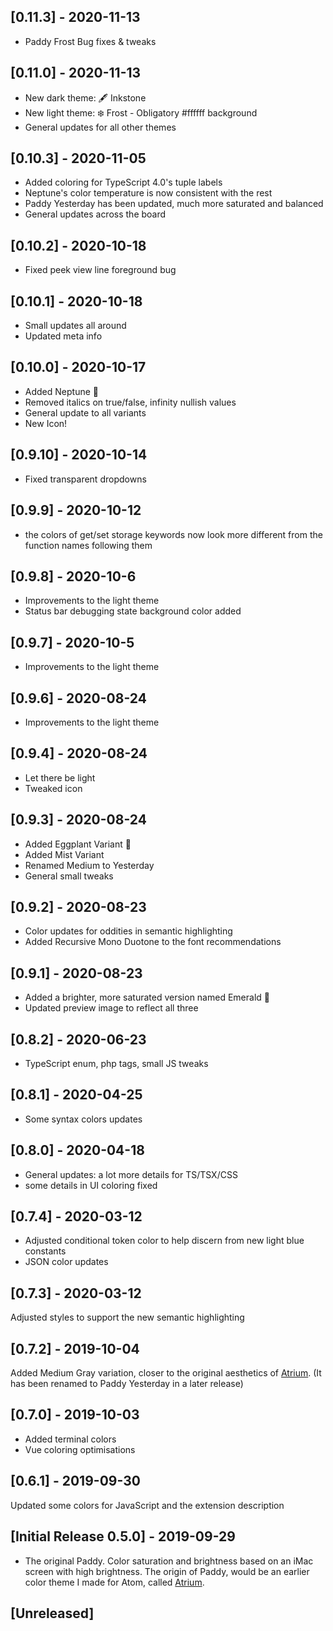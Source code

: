 ## [0.11.3] - 2020-11-13
- Paddy Frost Bug fixes & tweaks

## [0.11.0] - 2020-11-13
- New dark theme: 🖋 Inkstone 
- New light theme: ❄️ Frost - Obligatory #ffffff background
- General updates for all other themes

## [0.10.3] - 2020-11-05
- Added coloring for TypeScript 4.0's tuple labels
- Neptune's color temperature is now consistent with the rest
- Paddy Yesterday has been updated, much more saturated and balanced
- General updates across the board

## [0.10.2] - 2020-10-18
- Fixed peek view line foreground bug

## [0.10.1] - 2020-10-18
- Small updates all around
- Updated meta info

## [0.10.0] - 2020-10-17
- Added Neptune 🔵
- Removed italics on true/false, infinity nullish values
- General update to all variants
- New Icon!

## [0.9.10] - 2020-10-14
- Fixed transparent dropdowns

## [0.9.9] - 2020-10-12
- the colors of get/set storage keywords now look more different from the function names following them

## [0.9.8] - 2020-10-6
- Improvements to the light theme
- Status bar debugging state background color added

## [0.9.7] - 2020-10-5
- Improvements to the light theme

## [0.9.6] - 2020-08-24
- Improvements to the light theme

## [0.9.4] - 2020-08-24
- Let there be light
- Tweaked icon

## [0.9.3] - 2020-08-24
- Added Eggplant Variant 🍆
- Added Mist Variant 
- Renamed Medium to Yesterday
- General small tweaks

## [0.9.2] - 2020-08-23
- Color updates for oddities in semantic highlighting
- Added Recursive Mono Duotone to the font recommendations

## [0.9.1] - 2020-08-23
- Added a brighter, more saturated version named Emerald 🌲
- Updated preview image to reflect all three

## [0.8.2] - 2020-06-23
- TypeScript enum, php tags, small JS tweaks

## [0.8.1] - 2020-04-25
- Some syntax colors updates

## [0.8.0] - 2020-04-18
- General updates: a lot more details for TS/TSX/CSS
- some details in UI coloring fixed

## [0.7.4] - 2020-03-12
- Adjusted conditional token color to help discern from new light blue constants
- JSON color updates

## [0.7.3] - 2020-03-12
Adjusted styles to support the new semantic highlighting

## [0.7.2] - 2019-10-04
Added Medium Gray variation, closer to the original aesthetics of [Atrium](https://atom.io/themes/atrium-syntax). (It has been renamed to Paddy Yesterday in a later release)

## [0.7.0] - 2019-10-03
- Added terminal colors
- Vue coloring optimisations

## [0.6.1] - 2019-09-30
Updated some colors for JavaScript and the extension description

## [Initial Release 0.5.0] - 2019-09-29
- The original Paddy. Color saturation and brightness based on an iMac screen with high brightness. The origin of Paddy, would be an earlier color theme I made for Atom, called [Atrium](https://atom.io/themes/atrium-syntax). 

## [Unreleased]
